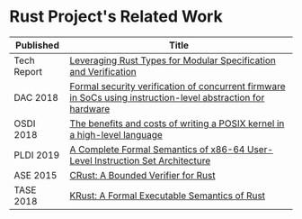 # Rust Project's Related Work
| Published | Title | 
| --- | --- | 
| Tech Report | <a href="http://pm.inf.ethz.ch/publications/getpdf.php?bibname=Own&id=AstrauskasMuellerPoliSummers19.pdf">Leveraging Rust Types for Modular Specification and Verification</a> | 
| DAC 2018 | <a href="https://dl.acm.org/citation.cfm?id=3196055">Formal security verification of concurrent firmware in SoCs using instruction-level abstraction for hardware</a> | 
| OSDI 2018 | <a href="https://www.usenix.org/conference/osdi18/presentation/cutler">The benefits and costs of writing a POSIX kernel in a high-level language </a> | 
| PLDI 2019 | <a href="http://fsl.cs.illinois.edu/FSL/papers/2019/dasgupta-park-kasampalis-adve-rosu-2019-pldi/dasgupta-park-kasampalis-adve-rosu-2019-pldi-public.pdf">A Complete Formal Semantics of x86-64 User-Level Instruction Set Architecture</a> | 
| ASE 2015 | <a href="https://homes.cs.washington.edu/~emina/doc/crust.ase15.pdf">CRust: A Bounded Verifier for Rust</a> | 
| TASE 2018 | <a href="http://faculty.sist.shanghaitech.edu.cn/faculty/songfu/publications/TASE18.pdf">KRust: A Formal Executable Semantics of Rust</a> | 



